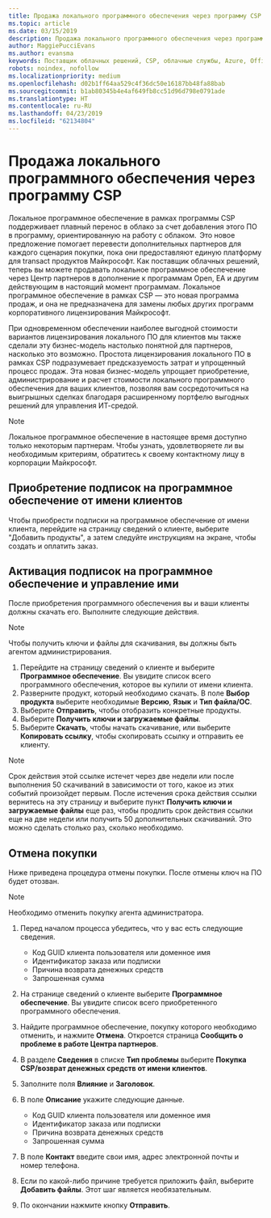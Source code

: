 ```yaml
---
title: Продажа локального программного обеспечения через программу CSP | Центр партнеров
ms.topic: article
ms.date: 03/15/2019
description: Продажа локального программного обеспечения через программу CSP.
author: MaggiePucciEvans
ms.author: evansma
keywords: Поставщик облачных решений, CSP, облачные службы, Azure, Office 365, Dynamics, партнер CSP, продажа в CSP, прямой партнер, прямой партнер CSP, непрямой торговый посредник CSP, прямой CSP, непрямой CSP, прямая модель, непрямая модель, непрямой торговый посредник, непрямой поставщик, поставщик, дистрибьютор, программа cloud solution provider
robots: noindex, nofollow
ms.localizationpriority: medium
ms.openlocfilehash: d02b1ff64aa529c4f36dc50e16187bb48fa88bab
ms.sourcegitcommit: b1ab80345b4e4af649fb8cc51d96d798e0791ade
ms.translationtype: HT
ms.contentlocale: ru-RU
ms.lasthandoff: 04/23/2019
ms.locfileid: "62134804"
---
```

# <a name="sell-on-premise-software-through-csp"></a>Продажа локального программного обеспечения через программу CSP

Локальное программное обеспечение в рамках программы CSP поддерживает плавный перенос в облако за счет добавления этого ПО в программу, ориентированную на работу с облаком.  Это новое предложение помогает перевести дополнительных партнеров для каждого сценария покупки, пока они предоставляют единую платформу для transact продуктов Майкрософт. Как поставщик облачных решений, теперь вы можете продавать локальное программное обеспечение через Центр партнеров в дополнение к программам Open, EA и другим действующим в настоящий момент программам. Локальное программное обеспечение в рамках CSP — это новая программа продаж, и она не предназначена для замены любых других программ корпоративного лицензирования Майкрософт. 
 
При одновременном обеспечении наиболее выгодной стоимости вариантов лицензирования локального ПО для клиентов мы также сделали эту бизнес-модель настолько понятной для партнеров, насколько это возможно. Простота лицензирования локального ПО в рамках CSP подразумевает предсказуемость затрат и упрощенный процесс продаж. Эта новая бизнес-модель упрощает приобретение, администрирование и расчет стоимости локального программного обеспечения для ваших клиентов, позволяя вам сосредоточиться на выигрышных сделках благодаря расширенному портфелю выгодных решений для управления ИТ-средой. 

>[!NOTE]
>Локальное программное обеспечение в настоящее время доступно только некоторым партнерам. Чтобы узнать, удовлетворяете ли вы необходимым критериям, обратитесь к своему контактному лицу в корпорации Майкрософт. 


## <a name="buy-software-subscriptions-on-behalf-of-customers"></a>Приобретение подписок на программное обеспечение от имени клиентов

Чтобы приобрести подписки на программное обеспечение от имени клиента, перейдите на страницу сведений о клиенте, выберите "Добавить продукты", а затем следуйте инструкциям на экране, чтобы создать и оплатить заказ.

## <a name="activate-and-manage-software-subscriptions"></a>Активация подписок на программное обеспечение и управление ими

После приобретения программного обеспечения вы и ваши клиенты должны скачать его. Выполните следующие действия. 

>[!NOTE]
>Чтобы получить ключи и файлы для скачивания, вы должны быть агентом администрирования. 

1. Перейдите на страницу сведений о клиенте и выберите **Программное обеспечение**. Вы увидите список всего программного обеспечения, которое вы купили от имени клиента. 
2.  Разверните продукт, который необходимо скачать. В поле **Выбор продукта** выберите необходимые **Версию**, **Язык** и **Тип файла/ОС**. 
3.  Выберите **Отправить**, чтобы отобразить конкретные продукты. 
4.  Выберите **Получить ключи и загружаемые файлы**. 
5.  Выберите **Скачать**, чтобы начать скачивание, или выберите **Копировать ссылку**, чтобы скопировать ссылку и отправить ее клиенту. 

>[!NOTE]
>Срок действия этой ссылке истечет через две недели или после выполнения 50 скачиваний в зависимости от того, какое из этих событий произойдет первым. После истечения срока действия ссылки вернитесь на эту страницу и выберите пункт **Получить ключи и загружаемые файлы** еще раз, чтобы продлить срок действия ссылки еще на две недели или получить 50 дополнительных скачиваний. Это можно сделать столько раз, сколько необходимо. 


## <a name="cancel-a-purchase"></a>Отмена покупки
Ниже приведена процедура отмены покупки. После отмены ключ на ПО будет отозван. 

>[!NOTE]
>Необходимо отменить покупку агента администратора. 

1.  Перед началом процесса убедитесь, что у вас есть следующие сведения. 
    -   Код GUID клиента пользователя или доменное имя
    -   Идентификатор заказа или подписки
    -   Причина возврата денежных средств
    -   Запрошенная сумма

2.  На странице сведений о клиенте выберите **Программное обеспечение**. Вы увидите список всего приобретенного программного обеспечения. 

3.  Найдите программное обеспечение, покупку которого необходимо отменить, и нажмите **Отмена**. Откроется страница **Сообщить о проблеме в работе Центра партнеров**. 

4.  В разделе **Сведения** в списке **Тип проблемы** выберите **Покупка CSP/возврат денежных средств от имени клиентов**.

5.  Заполните поля **Влияние** и **Заголовок**. 

6.  В поле **Описание** укажите следующие данные. 
    -   Код GUID клиента пользователя или доменное имя
    -   Идентификатор заказа или подписки
    -   Причина возврата денежных средств
    -   Запрошенная сумма

7.  В поле **Контакт** введите свои имя, адрес электронной почты и номер телефона. 

8.  Если по какой-либо причине требуется приложить файл, выберите **Добавить файлы**. Этот шаг является необязательным. 

9.  По окончании нажмите кнопку **Отправить**.